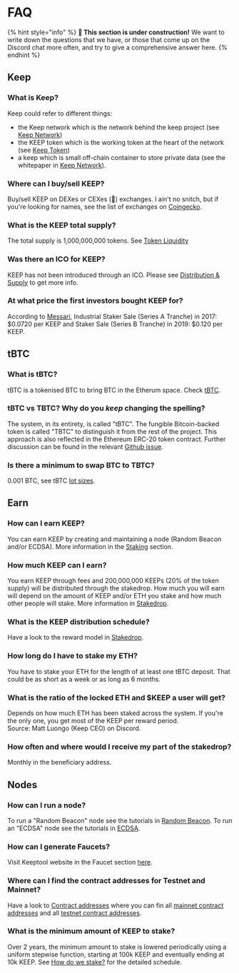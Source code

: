 # FAQ

{% hint style="info" %}
**🚧 This section is under construction!** We want to write down the questions that we have, or those that come up on the Discord chat more often, and try to give a comprehensive answer here.
{% endhint %}

## Keep

### **What is Keep?**

Keep could refer to different things:

* the Keep network which is the network behind the keep project \(see [Keep Network](https://www.notion.so/Keep-Network-bf10fdee0e7f4b2b9c56edcfa9be026b)\)
* the KEEP token which is the working token at the heart of the network \(see [Keep Token](https://www.notion.so/Keep-Token-cf43ab0d082e4e71ac3b307d94031fca)\)
* a keep which is small off-chain container to store private data \(see the whitepaper in [Keep Network](https://www.notion.so/Keep-Network-bf10fdee0e7f4b2b9c56edcfa9be026b)\).

### **Where can I buy/sell KEEP?**

Buy/sell KEEP on DEXes or CEXes \(💩\) exchanges. I ain't no snitch, but if you're looking for names, see the list of exchanges on [Coingecko](https://www.coingecko.com/en/coins/keep-network).

### **What is the KEEP total supply?**

The total supply is 1,000,000,000 tokens. See [Token Liquidity](https://www.notion.so/Token-Liquidity-e120e6386a5e498ca96a118cde8bdc3e)

### Was there an ICO for KEEP?

KEEP has not been introduced through an ICO. Please see [Distribution & Supply](../keep-token/token-liquidity.md) to get more info.

### At what price the first investors bought KEEP for?

 According to [Messari](https://messari.io/asset/keep-network/profile), Industrial Staker Sale \(Series A Tranche\) in 2017: $0.0720 per KEEP and Staker Sale \(Series B Tranche\) in 2019: $0.120 per KEEP.

## tBTC

### **What is tBTC?**

tBTC is a tokenised BTC to bring BTC in the Etherum space. Check [tBTC](https://www.notion.so/tBTC-2bcc050e2ffe42849b29e20e0a3e97a8).

### **tBTC vs TBTC? Why do you** _**keep**_ **changing the spelling?**

The system, in its entirety, is called "tBTC". The fungible Bitcoin-backed token is called "TBTC" to distinguish it from the rest of the project. This approach is also reflected in the Ethereum ERC-20 token contract. Further discussion can be found in the relevant [Github issue](https://github.com/keep-network/tbtc/issues/17).

### Is there a minimum to swap BTC to TBTC?

0.001 BTC, see tBTC [lot sizes](https://keep.community/tbtc/features#lot-sizes).

## Earn

### **How can I earn KEEP?**

You can earn KEEP by creating and maintaining a node \(Random Beacon and/or ECDSA\). More information in the [Staking](https://www.notion.so/Staking-e1c2a3b96d3e427d994902efad077802) section.

### **How much KEEP can I earn?**

You earn KEEP through fees and 200,000,000 KEEPs \(20% of the token supply\) will be distributed through the stakedrop. How much you will earn will depend on the amount of KEEP and/or ETH you stake and how much other people will stake. More information in [Stakedrop](https://www.notion.so/Stakedrop-6ced0ccedc3748e789d179a59a87f207).

### **What is the KEEP distribution schedule?**

Have a look to the reward model in [Stakedrop](https://www.notion.so/Stakedrop-6ced0ccedc3748e789d179a59a87f207).

### **How long do I have to stake my ETH?**

You have to stake your ETH for the length of at least one tBTC deposit. That could be as short as a week or as long as 6 months.

### What is the ratio of the locked ETH and $KEEP a user will get?

Depends on how much ETH has been staked across the system. If you're the only one, you get most of the KEEP per reward period.   
Source: Matt Luongo \(Keep CEO\) on Discord. 

### How often and where would I receive my part of the stakedrop?

Monthly in the beneficiary address. 

## Nodes

### **How can I run a node?**

To run a "Random Beacon" node see the tutorials in [Random Beacon](https://www.notion.so/Random-Beacon-4e8f7e53e4f644688390604d43ae35b7). To run an "ECDSA" node see the tutorials in [ECDSA](https://www.notion.so/ECDSA-5bb1247ec70548c3966c6319f8521147).

### How can I generate Faucets?

Visit Keeptool website in the Faucet section [here](https://keeptools.org/faucets).

### Where can I find the contract addresses for Testnet and Mainnet?

Have a look to [Contract addresses](../keep-network/contract-addresses.md) where you can fin all [mainnet contract addresses](https://gist.github.com/knarz/034654b56096f99aa857bdaebe6c8710) and all [testnet contract addresses](https://gist.github.com/knarz/b3b906bf8b3f7255b5dc90f96d1c0165).

### What is the minimum amount of KEEP to stake?

Over 2 years, the minimum amount to stake is lowered periodically using a uniform stepwise function, starting at 100k KEEP and eventually ending at 10k KEEP. See [How do we stake?](../staking/presentation.md#minimum-of-keep-to-stake) for the detailed schedule.

